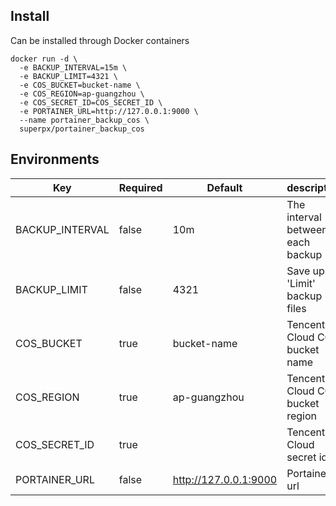## Install
Can be installed through Docker containers
```shell
docker run -d \
  -e BACKUP_INTERVAL=15m \
  -e BACKUP_LIMIT=4321 \
  -e COS_BUCKET=bucket-name \
  -e COS_REGION=ap-guangzhou \
  -e COS_SECRET_ID=COS_SECRET_ID \
  -e PORTAINER_URL=http://127.0.0.1:9000 \
  --name portainer_backup_cos \
  superpx/portainer_backup_cos

```

## Environments

| Key             | Required | Default               | description                      |
|-----------------|----------|-----------------------|----------------------------------|
| BACKUP_INTERVAL | false    | 10m                   | The interval between each backup |
| BACKUP_LIMIT    | false    | 4321                  | Save up to 'Limit' backup files  |
| COS_BUCKET      | true     | bucket-name           | Tencent Cloud COS bucket name    |
| COS_REGION      | true     | ap-guangzhou          | Tencent Cloud COS bucket region  |
| COS_SECRET_ID   | true     |                       | Tencent Cloud secret id          |
| PORTAINER_URL   | false    | http://127.0.0.1:9000 | Portainer url                    |


